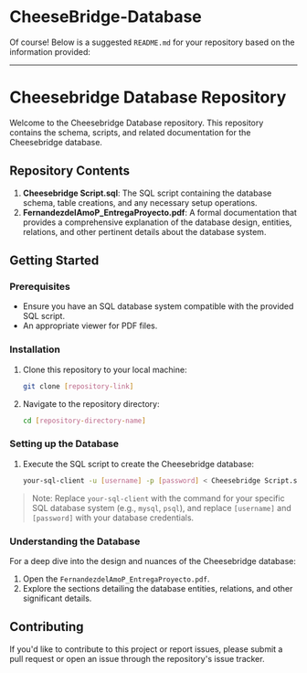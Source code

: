 # CheeseBridge-Database
Of course! Below is a suggested `README.md` for your repository based on the information provided:

---

# Cheesebridge Database Repository

Welcome to the Cheesebridge Database repository. This repository contains the schema, scripts, and related documentation for the Cheesebridge database.

## Repository Contents

1. **Cheesebridge Script.sql**: The SQL script containing the database schema, table creations, and any necessary setup operations.
2. **FernandezdelAmoP_EntregaProyecto.pdf**: A formal documentation that provides a comprehensive explanation of the database design, entities, relations, and other pertinent details about the database system.

## Getting Started

### Prerequisites

- Ensure you have an SQL database system compatible with the provided SQL script.
- An appropriate viewer for PDF files.

### Installation

1. Clone this repository to your local machine:
   ```bash
   git clone [repository-link]
   ```
2. Navigate to the repository directory:
   ```bash
   cd [repository-directory-name]
   ```

### Setting up the Database

1. Execute the SQL script to create the Cheesebridge database:
   ```bash
   your-sql-client -u [username] -p [password] < Cheesebridge Script.sql
   ```

> Note: Replace `your-sql-client` with the command for your specific SQL database system (e.g., `mysql`, `psql`), and replace `[username]` and `[password]` with your database credentials.

### Understanding the Database

For a deep dive into the design and nuances of the Cheesebridge database:

1. Open the `FernandezdelAmoP_EntregaProyecto.pdf`.
2. Explore the sections detailing the database entities, relations, and other significant details.

## Contributing

If you'd like to contribute to this project or report issues, please submit a pull request or open an issue through the repository's issue tracker.
